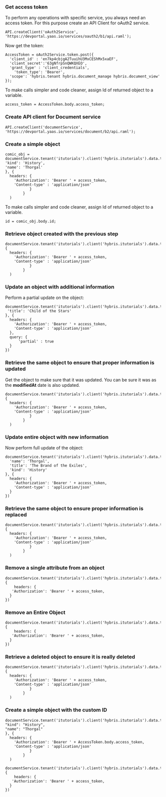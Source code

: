 





<div class="notebook" id="staticInteractiveinternalService_jacksonipsum_v1">

  <div class="notebook__static-tutorial" data-tutorial="internalService_jacksonipsum_v1" data-is-quick-setup="true" data-link="https://nataliakatrynska.github.io//build/embedded.html#internalService_jacksonipsum_v1">
   
   
   <h3 id="get-access-token">Get access token</h3>
<p>To perform any operations with specific service, you always need an access token. For this purpose create an API Client for oAuth2 service.</p>
<pre><code class="lang-javascript">API.createClient(&#39;oAuth2Service&#39;,
&#39;https://devportal.yaas.io/services/oauth2/b1/api.raml&#39;);
</code></pre>
<p>Now get the token:</p>
<pre><code class="lang-javascript">AccessToken = oAuth2Service.token.post({
  &#39;client_id&#39; : &#39;en7kp4cbjgA2TuuihU3MxCEShMx5xaEF&#39;,
  &#39;client_secret&#39;:&#39;63gNfrpSnQWKQXEO&#39;,
  &#39;grant_type&#39; : &#39;client_credentials&#39;,
    &#39;token_type&#39;: &#39;Bearer&#39;,
  &#39;scope&#39;: &#39;hybris.tenant hybris.document_manage hybris.document_view&#39;
});
</code></pre>
<p>To make calls simpler and code cleaner, assign Id of returned object to a variable.</p>
<pre><code class="lang-javascript">access_token = AccessToken.body.access_token;
</code></pre>
<h3 id="create-api-client-for-document-service">Create API client for Document service</h3>
<pre><code class="lang-javascript">API.createClient(&#39;documentService&#39;,
&#39;https://devportal.yaas.io/services/document/b2/api.raml&#39;);
</code></pre>
<h3 id="create-a-simple-object">Create a simple object</h3>
<pre><code class="lang-javascript">comic_obj = documentService.tenant(&#39;itutorials&#39;).client(&#39;hybris.itutorials&#39;).data.type(&#39;comic&#39;).post({
&#39;kind&#39;: &#39;History&#39;,
&#39;name&#39;: &#39;Thorgal&#39;
}, {
  headers: {
    &#39;Authorization&#39;: &#39;Bearer &#39; + access_token,
    &#39;Content-type&#39; : &#39;application/json&#39;
           }
        }
  )
</code></pre>
<p>To make calls simpler and code cleaner, assign Id of returned object to a variable.</p>
<pre><code class="lang-javascript">id = comic_obj.body.id;
</code></pre>
<h3 id="retrieve-object-created-with-the-previous-step">Retrieve object created with the previous step</h3>
<pre><code class="lang-javascript">documentService.tenant(&#39;itutorials&#39;).client(&#39;hybris.itutorials&#39;).data.type(&#39;comic&#39;).dataId(id).get(null, {
  headers: {
    &#39;Authorization&#39;: &#39;Bearer &#39; + access_token,
    &#39;Content-type&#39; : &#39;application/json&#39;
           }
        }
  )
</code></pre>
<h3 id="update-an-object-with-additional-information">Update an object with additional information</h3>
<p>Perform a partial update on the object:</p>
<pre><code class="lang-javascript">documentService.tenant(&#39;itutorials&#39;).client(&#39;hybris.itutorials&#39;).data.type(&#39;comic&#39;).dataId(id).put({
 &#39;title&#39;: &#39;Child of the Stars&#39;
}, {
  headers: {
    &#39;Authorization&#39;: &#39;Bearer &#39; + access_token,
    &#39;Content-type&#39; : &#39;application/json&#39;
  },
  query: {
      &#39;partial&#39; : true
  }
})
</code></pre>
<h3 id="retrieve-the-same-object-to-ensure-that-proper-information-is-updated">Retrieve the same object to ensure that proper information is updated</h3>
<p>Get the object to make sure that it was updated. You can be sure it was as the <strong>modifiedAt</strong> date is also updated.</p>
<pre><code class="lang-javascript">documentService.tenant(&#39;itutorials&#39;).client(&#39;hybris.itutorials&#39;).data.type(&#39;comic&#39;).dataId(id).get(null, {
  headers: {
    &#39;Authorization&#39;: &#39;Bearer &#39; + access_token,
    &#39;Content-type&#39; : &#39;application/json&#39;
           }
        }
  )
</code></pre>
<h3 id="update-entire-object-with-new-information">Update entire object with new information</h3>
<p>Now perform full update of the object:</p>
<pre><code class="lang-javascript">documentService.tenant(&#39;itutorials&#39;).client(&#39;hybris.itutorials&#39;).data.type(&#39;comic&#39;).dataId(id).put({
  &#39;name&#39;: &#39;Thorgal&#39;,
  &#39;title&#39;: &#39;The Brand of the Exiles&#39;,
  &#39;kind&#39;: &#39;History&#39;
}, {
  headers: {
    &#39;Authorization&#39;: &#39;Bearer &#39; + access_token,
    &#39;Content-type&#39; : &#39;application/json&#39;
  }
})
</code></pre>
<h3 id="retrieve-the-same-object-to-ensure-proper-information-is-replaced">Retrieve the same object to ensure proper information is replaced</h3>
<pre><code class="lang-javascript">documentService.tenant(&#39;itutorials&#39;).client(&#39;hybris.itutorials&#39;).data.type(&#39;comic&#39;).dataId(id).get(null, {
  headers: {
    &#39;Authorization&#39;: &#39;Bearer &#39; + access_token,
    &#39;Content-type&#39; : &#39;application/json&#39;
           }
        }
  )
</code></pre>
<h3 id="remove-a-single-attribute-from-an-object">Remove a single attribute from an object</h3>
<pre><code class="lang-javascript">documentService.tenant(&#39;itutorials&#39;).client(&#39;hybris.itutorials&#39;).data.type(&#39;comic&#39;).dataId(id).attributeName(&#39;name&#39;).delete(null, {
    headers: {
   &#39;Authorization&#39;: &#39;Bearer &#39; + access_token,
  }
})
</code></pre>
<h3 id="remove-an-entire-object">Remove an Entire Object</h3>
<pre><code class="lang-javascript">documentService.tenant(&#39;itutorials&#39;).client(&#39;hybris.itutorials&#39;).data.type(&#39;comic&#39;).dataId(id).delete(null, {
    headers: {
   &#39;Authorization&#39;: &#39;Bearer &#39; + access_token,
  }
})
</code></pre>
<h3 id="retrieve-a-deleted-object-to-ensure-it-is-really-deleted">Retrieve a deleted object to ensure it is really deleted</h3>
<pre><code class="lang-javascript">documentService.tenant(&#39;itutorials&#39;).client(&#39;hybris.itutorials&#39;).data.type(&#39;comic&#39;).dataId(id).get(null, {
  headers: {
    &#39;Authorization&#39;: &#39;Bearer &#39; + access_token,
    &#39;Content-type&#39; : &#39;application/json&#39;
           }
        }
  )
</code></pre>
<h3 id="create-a-simple-object-with-the-custom-id">Create a simple object with the custom ID</h3>
<pre><code class="lang-javascript">documentService.tenant(&#39;itutorials&#39;).client(&#39;hybris.itutorials&#39;).data.type(&#39;comic&#39;).dataId(&#39;sampleId&#39;).post({
&quot;kind&quot;: &quot;History&quot;,
&quot;name&quot;: &quot;Thorgal&quot;
}, {
  headers: {
    &#39;Authorization&#39;: &#39;Bearer &#39; + AccessToken.body.access_token,
    &#39;Content-type&#39; : &#39;application/json&#39;
           }
        }
  )
</code></pre>
<pre><code class="lang-javascript">documentService.tenant(&#39;itutorials&#39;).client(&#39;hybris.itutorials&#39;).data.type(&#39;comic&#39;).dataId(&#39;sampleId&#39;).delete(null, {
    headers: {
   &#39;Authorization&#39;: &#39;Bearer &#39; + access_token,
  }
})
</code></pre>

  </div>

  <div id="notebookinternalService_jacksonipsum_v1">
    <iframe style="min-height: 430px;" class="notebook__interactive-tutorial u-transition-all width-100 interactive-tutorial" src="" scrolling="no" frameBorder="0" id="internalService_jacksonipsum_v1"></iframe>
  </div>

  <div class="notebook__loader">

  </div>

</div> <!-- ---
---
id: internalService_jacksonipsum_v1
title: 'Perform Simple CRUD Operations'
type: 'Tutorial'
service: 'Document'
interactive: true
order: 40
---

### Get access token

To perform any operations with specific service, you always need an access token. For this purpose create an API Client for oAuth2 service.

```javascript
API.createClient('oAuth2Service',
'https://devportal.yaas.io/services/oauth2/b1/api.raml');
```

Now get the token:

```javascript
AccessToken = oAuth2Service.token.post({
  'client_id' : 'en7kp4cbjgA2TuuihU3MxCEShMx5xaEF',
  'client_secret':'63gNfrpSnQWKQXEO',
  'grant_type' : 'client_credentials',
    'token_type': 'Bearer',
  'scope': 'hybris.tenant hybris.document_manage hybris.document_view'
});
```

To make calls simpler and code cleaner, assign Id of returned object to a variable.

```javascript
access_token = AccessToken.body.access_token;
```

### Create API client for Document service


```javascript
API.createClient('documentService',
'https://devportal.yaas.io/services/document/b2/api.raml');
```

### Create a simple object


```javascript
comic_obj = documentService.tenant('itutorials').client('hybris.itutorials').data.type('comic').post({
'kind': 'History',
'name': 'Thorgal'
}, {
  headers: {
    'Authorization': 'Bearer ' + access_token,
    'Content-type' : 'application/json'
           }
		}
  )
```

To make calls simpler and code cleaner, assign Id of returned object to a variable.


```javascript
id = comic_obj.body.id;
```

### Retrieve object created with the previous step


```javascript
documentService.tenant('itutorials').client('hybris.itutorials').data.type('comic').dataId(id).get(null, {
  headers: {
    'Authorization': 'Bearer ' + access_token,
    'Content-type' : 'application/json'
           }
		}
  )
```

### Update an object with additional information

Perform a partial update on the object:

```javascript
documentService.tenant('itutorials').client('hybris.itutorials').data.type('comic').dataId(id).put({
 'title': 'Child of the Stars'
}, {
  headers: {
    'Authorization': 'Bearer ' + access_token,
    'Content-type' : 'application/json'
  },
  query: {
  	'partial' : true
  }
})
```

### Retrieve the same object to ensure that proper information is updated


Get the object to make sure that it was updated. You can be sure it was as the **modifiedAt** date is also updated.


```javascript
documentService.tenant('itutorials').client('hybris.itutorials').data.type('comic').dataId(id).get(null, {
  headers: {
    'Authorization': 'Bearer ' + access_token,
    'Content-type' : 'application/json'
           }
		}
  )
```

### Update entire object with new information

Now perform full update of the object:

```javascript
documentService.tenant('itutorials').client('hybris.itutorials').data.type('comic').dataId(id).put({
  'name': 'Thorgal',
  'title': 'The Brand of the Exiles',
  'kind': 'History'
}, {
  headers: {
    'Authorization': 'Bearer ' + access_token,
    'Content-type' : 'application/json'
  }
})
```

### Retrieve the same object to ensure proper information is replaced


```javascript
documentService.tenant('itutorials').client('hybris.itutorials').data.type('comic').dataId(id).get(null, {
  headers: {
    'Authorization': 'Bearer ' + access_token,
    'Content-type' : 'application/json'
           }
		}
  )
```

### Remove a single attribute from an object


```javascript
documentService.tenant('itutorials').client('hybris.itutorials').data.type('comic').dataId(id).attributeName('name').delete(null, {
	headers: {
   'Authorization': 'Bearer ' + access_token,
  }
})
```

### Remove an Entire Object


```javascript
documentService.tenant('itutorials').client('hybris.itutorials').data.type('comic').dataId(id).delete(null, {
	headers: {
   'Authorization': 'Bearer ' + access_token,
  }
})
```

### Retrieve a deleted object to ensure it is really deleted


```javascript
documentService.tenant('itutorials').client('hybris.itutorials').data.type('comic').dataId(id).get(null, {
  headers: {
    'Authorization': 'Bearer ' + access_token,
    'Content-type' : 'application/json'
           }
		}
  )
```

### Create a simple object with the custom ID



```javascript
documentService.tenant('itutorials').client('hybris.itutorials').data.type('comic').dataId('sampleId').post({
"kind": "History",
"name": "Thorgal"
}, {
  headers: {
    'Authorization': 'Bearer ' + AccessToken.body.access_token,
    'Content-type' : 'application/json'
           }
		}
  )
```

```javascript
documentService.tenant('itutorials').client('hybris.itutorials').data.type('comic').dataId('sampleId').delete(null, {
	headers: {
   'Authorization': 'Bearer ' + access_token,
  }
})
```
 -->